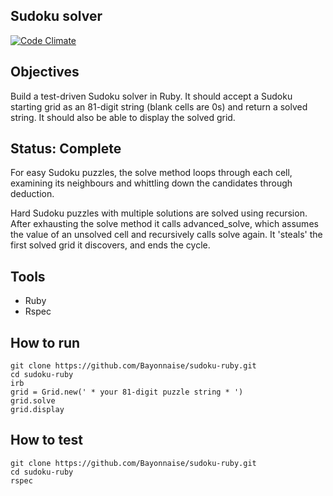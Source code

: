 ## Sudoku solver
[![Code Climate](https://codeclimate.com/github/Bayonnaise/sudoku-ruby/badges/gpa.svg)](https://codeclimate.com/github/Bayonnaise/sudoku-ruby)

Objectives
--
Build a test-driven Sudoku solver in Ruby. It should accept a Sudoku starting grid as an 81-digit string (blank cells are 0s) and return a solved string. It should also be able to display the solved grid.

Status: Complete
--
For easy Sudoku puzzles, the solve method loops through each cell, examining its neighbours and whittling down the candidates through deduction.

Hard Sudoku puzzles with multiple solutions are solved using recursion. After exhausting the solve method it calls advanced_solve, which assumes the value of an unsolved cell and recursively calls solve again. It 'steals' the first solved grid it discovers, and ends the cycle.

Tools
--
- Ruby
- Rspec

How to run
--

```
git clone https://github.com/Bayonnaise/sudoku-ruby.git
cd sudoku-ruby
irb
grid = Grid.new(' * your 81-digit puzzle string * ')
grid.solve
grid.display
```

How to test
--

```
git clone https://github.com/Bayonnaise/sudoku-ruby.git
cd sudoku-ruby
rspec
```

